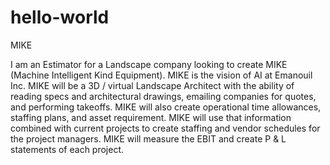 # hello-world
MIKE

I am an Estimator for a Landscape company looking to create MIKE (Machine Intelligent Kind Equipment).
MIKE is the vision of AI at Emanouil Inc.  MIKE will be a 3D / virtual Landscape Architect with the ability of reading specs and architectural drawings, emailing companies for quotes, and performing takeoffs.  MIKE will also create operational time allowances, staffing plans, and asset requirement.  MIKE will use that information combined with current projects to create staffing and vendor schedules for the project managers. MIKE will measure the EBIT and create P & L statements of each project. 

